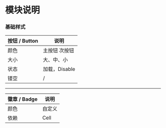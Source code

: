 # 模块说明

### 基础样式

| 按钮 / Button | 说明 |
| -- | -- |
|  颜色 | 主按钮 次按钮 |
|  大小 | 大、中、小 |
|  状态 | 加载，Disable |
|  镂空 | /       |

-------------------------

| 徽章 / Badge | 说明 |
| -- | -- |
| 颜色 | 自定义 |
| 依赖 | Cell  |



